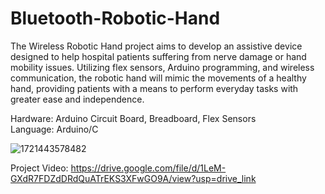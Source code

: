 # Bluetooth-Robotic-Hand

The Wireless Robotic Hand project aims to develop an assistive device designed to help hospital patients suffering from nerve damage or hand mobility issues. Utilizing flex sensors, Arduino programming, and wireless communication, the robotic hand will mimic the movements of a healthy hand, providing patients with a means to perform everyday tasks with greater ease and independence. <be>

Hardware: Arduino Circuit Board, Breadboard, Flex Sensors <br>
Language: Arduino/C <br>

![1721443578482](https://github.com/user-attachments/assets/44f6b5d5-e789-46f5-9018-62f737ab6fb7) <be>

Project Video: https://drive.google.com/file/d/1LeM-GXdR7FDZdDRdQuATrEKS3XFwGO9A/view?usp=drive_link
